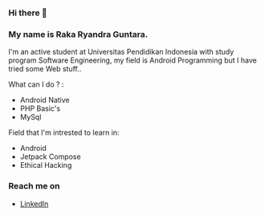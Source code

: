 ### Hi there 👋

### My name is Raka Ryandra Guntara.

I'm an active student at Universitas Pendidikan Indonesia with study program Software Engineering, my field is Android Programming but I have tried some Web stuff..

What can I do ? :
- Android Native
- PHP Basic's
- MySql

Field that I'm intrested to learn in:
- Android
- Jetpack Compose
- Ethical Hacking

### Reach me on
- <a href="https://www.linkedin.com/in/raka-ryandra-guntara-b23698227">LinkedIn</a>

